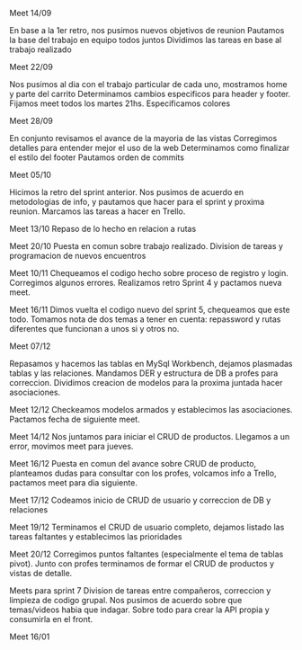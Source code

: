 Meet 14/09

En base a la 1er retro, nos pusimos nuevos objetivos de reunion
Pautamos la base del trabajo en equipo todos juntos
Dividimos las tareas en base al trabajo realizado

Meet 22/09

Nos pusimos al dia con el trabajo particular de cada uno, mostramos home y parte del carrito
Determinamos cambios especificos para header y footer.
Fijamos meet todos los martes 21hs.
Especificamos colores

Meet 28/09

En conjunto revisamos el avance de la mayoria de las vistas
Corregimos detalles para entender mejor el uso de la web
Determinamos como finalizar el estilo del footer
Pautamos orden de commits

Meet 05/10

Hicimos la retro del sprint anterior. Nos pusimos de acuerdo en metodologias de info, y pautamos que hacer para el sprint y proxima reunion. Marcamos las tareas a hacer en Trello.

Meet 13/10
Repaso de lo hecho en relacion a rutas

Meet 20/10
Puesta en comun sobre trabajo realizado. Division de tareas y programacion de nuevos encuentros


Meet 10/11
Chequeamos el codigo hecho sobre proceso de registro y login. Corregimos algunos errores. Realizamos retro Sprint 4 y pactamos nueva meet.

Meet 16/11
Dimos vuelta el codigo nuevo del sprint 5, chequeamos que este todo.
Tomamos nota de dos temas a tener en cuenta: repassword y rutas diferentes que funcionan a unos si y otros no.

Meet 07/12

Repasamos y hacemos las tablas en MySql Workbench, dejamos plasmadas tablas y las relaciones. Mandamos DER y estructura de DB a profes para correccion. Dividimos creacion de modelos para la proxima juntada hacer asociaciones.

Meet  12/12
Checkeamos modelos armados y establecimos las asociaciones. Pactamos fecha de siguiente meet.

Meet 14/12
Nos juntamos para iniciar el CRUD de productos. Llegamos a un error, movimos meet para jueves.

Meet 16/12
Puesta en comun del avance sobre CRUD de producto, planteamos dudas para consultar con los profes, volcamos info a Trello, pactamos meet para dia siguiente.

Meet 17/12
Codeamos inicio de CRUD de usuario y correccion de DB y relaciones

Meet 19/12 
Terminamos el CRUD de usuario completo, dejamos listado las tareas faltantes y establecimos las prioridades

Meet 20/12
Corregimos puntos faltantes (especialmente el tema de tablas pivot). Junto con profes terminamos de formar el CRUD de productos y vistas de detalle.

Meets para sprint 7
Division de tareas entre compañeros, correccion y limpieza de codigo grupal. Nos pusimos de acuerdo sobre que temas/videos habia que indagar. Sobre todo para crear la API propia y consumirla en el front.

Meet 16/01




